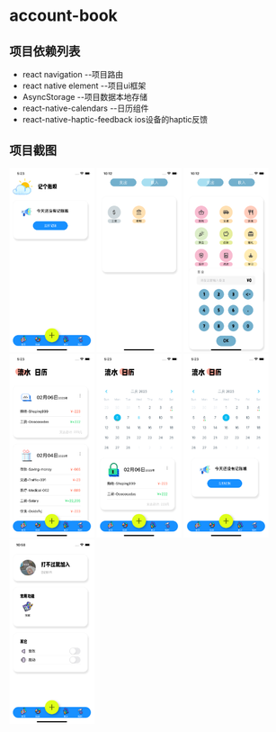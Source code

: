 # account-book
## 项目依赖列表
* react navigation --项目路由
* react native element --项目ui框架
* AsyncStorage --项目数据本地存储
* react-native-calendars --日历组件
* react-native-haptic-feedback ios设备的haptic反馈
## 项目截图
<img src='./readmeImage/screen-index.png' width='30%' height="30%">  <img src='./readmeImage/add-income.png' width='30%' height="30%">  <img src='./readmeImage/add-disburse.png' width='30%' height="30%">
<img src='./readmeImage/details.png' width='30%' height="30%">  <img src='./readmeImage/details-calendar.png' width='30%' height="30%">  <img src='./readmeImage/details-calendar-past.png' width='30%' height="30%">
<img src='./readmeImage/options.png' width='30%' height="30%"> 